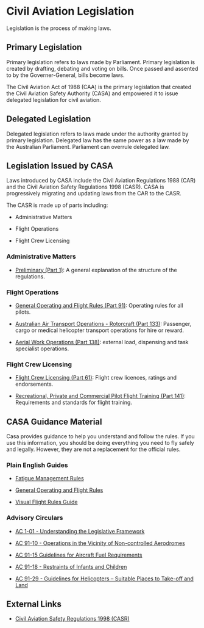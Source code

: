 # Civil Aviation Legislation

Legislation is the process of making laws.

## Primary Legislation

Primary legislation refers to laws made by Parliament. Primary legislation is created by drafting, debating and voting on bills. Once passed and assented to by the Governer-General, bills become laws.

The Civil Aviation Act of 1988 (CAA) is the primary legislation that created the Civil Aviation Safety Authority (CASA) and empowered it to issue delegated legislation for civil aviation.

## Delegated Legislation

Delegated legislation refers to laws made under the authority granted by primary legislation. Delegated law has the same power as a law made by the Australian Parliament. Parliament can overrule delegated law.

## Legislation Issued by CASA

Laws introduced by CASA include the Civil Aviation Regulations 1988 (CAR) and the Civil Aviation Safety Regulations 1998 (CASR). CASA is progressively migrating and updating laws from the CAR to the CASR.

The CASR is made up of parts including:

- Administrative Matters

- Flight Operations

- Flight Crew Licensing

### Administrative Matters

- [Preliminary (Part 1)](https://www.casa.gov.au/rules/regulatory-framework/casr/part-1-casr-preliminary): A general explanation of the structure of the regulations.

### Flight Operations

- [General Operating and Flight Rules (Part 91)](https://www.casa.gov.au/rules/regulatory-framework/casr/part-91-casr-general-operating-and-flight-rules): Operating rules for all pilots.

- [Australian Air Transport Operations - Rotorcraft (Part 133)](https://www.casa.gov.au/rules/regulatory-framework/casr/part-133-casr-australian-air-transport-operations-rotorcraft): Passenger, cargo or medical helicopter transport operations for hire or reward.

- [Aerial Work Operations (Part 138)](https://www.casa.gov.au/rules/regulatory-framework/casr/part-138-casr-aerial-work-operations): external load, dispensing and task specialist operations.

### Flight Crew Licensing

- [Flight Crew Licensing (Part 61)](https://www.casa.gov.au/rules/regulatory-framework/casr/part-61-casr-flight-crew-licensing): Flight crew licences, ratings and endorsements.

- [Recreational, Private and Commercial Pilot Flight Training (Part 141)](https://www.casa.gov.au/rules/regulatory-framework/casr/part-141-casr-recreational-private-and-commercial-pilot-flight-training-other-certain-integrated-training-courses): Requirements and standards for flight training.

## CASA Guidance Material

Casa provides guidance to help you understand and follow the rules. If you use this information, you should be doing everything you need to fly safely and legally. However, they are not a replacement for the official rules.

### Plain English Guides

- [Fatigue Management Rules](https://www.casa.gov.au/search-centre/plain-english-guides/plain-english-guide-fatigue-management-rules)

- [General Operating and Flight Rules](https://www.casa.gov.au/search-centre/plain-english-guides/plain-english-guide-general-operating-and-flight-rules)

- [Visual Flight Rules Guide](https://www.casa.gov.au/resources-and-education/publications/industry-guides/pilot-guides/visual-flight-rules-guide)

### Advisory Circulars

- [AC 1-01 - Understanding the Legislative Framework](https://www.casa.gov.au/sites/default/files/2021-08/advisory-circular-1-01-understanding-legislative-framework.pdf)

- [AC 91-10 - Operations in the Vicinity of Non-controlled Aerodromes](https://www.casa.gov.au/sites/default/files/2021-10/advisory-circular-91-10-operations-vicinity-noncontrolled-aerodromes.pdf)

- [AC 91-15 Guidelines for Aircraft Fuel Requirements](https://www.casa.gov.au/sites/default/files/2021-09/advisory-circular-91-15-guidelines-aircraft-fuel-requirements.pdf)

- [AC 91-18 - Restraints of Infants and Children](https://www.casa.gov.au/sites/default/files/2021-08/advisory-circular-91-18-restraints-infants-children.PDF)

- [AC 91-29 - Guidelines for Helicopters – Suitable Places to Take-off and Land](https://www.casa.gov.au/sites/default/files/2022-07/advisory-circular-91-29-guidelines-for-helicopters-suitable-places-to-take-off-and-land.pdf)

## External Links

- [Civil Aviation Safety Regulations 1998 (CASR)](https://www.casa.gov.au/search-centre/rules?search_api_fulltext=&field_dt_published%5Bmin%5D=&field_dt_published%5Bmax%5D=&sort_by=title&sort_order=ASC&field_rule_type%5B%5D=CASR)
